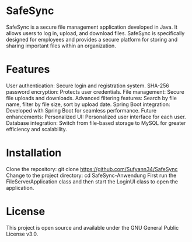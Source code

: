 # SafeSync
SafeSync is a secure file management application developed in Java. It allows users to log in, upload, and download files. SafeSync is specifically designed for employees and provides a secure platform for storing and sharing important files within an organization.

# Features
User authentication: Secure login and registration system.
SHA-256 password encryption: Protects user credentials.
File management: Secure file uploads and downloads.
Advanced filtering features: Search by file name, filter by file size, sort by upload date.
Spring Boot integration: Developed with Spring Boot for seamless performance.
Future enhancements: Personalized UI: Personalized user interface for each user.
Database integration: Switch from file-based storage to MySQL for greater efficiency and scalability.
# Installation
Clone the repository: git clone https://github.com/Sufyann34/SafeSync
Change to the project directory: cd SafeSync-Anwendung
First run the FileServerApplication class and then start the LoginUI class to open the application.
# License
This project is open source and available under the GNU General Public License v3.0.
